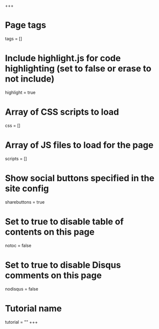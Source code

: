 +++
# Page tags
tags = []

# Include highlight.js for code highlighting (set to false or erase to not include)
highlight = true

# Array of CSS scripts to load
css = []

# Array of JS files to load for the page
scripts = []

# Show social buttons specified in the site config
sharebuttons = true

# Set to true to disable table of contents on this page
notoc = false

# Set to true to disable Disqus comments on this page
nodisqus = false

# Tutorial name
tutorial = ""
+++

